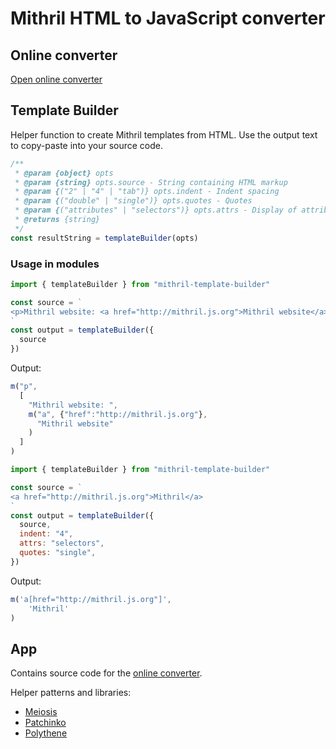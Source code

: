 # Mithril HTML to JavaScript converter

## Online converter

[Open online converter](http://arthurclemens.github.io/mithril-template-converter/index.html)


## Template Builder

Helper function to create Mithril templates from HTML. Use the output text to copy-paste into your source code.


```javascript
/**
 * @param {object} opts 
 * @param {string} opts.source - String containing HTML markup
 * @param {("2" | "4" | "tab")} opts.indent - Indent spacing
 * @param {("double" | "single")} opts.quotes - Quotes
 * @param {("attributes" | "selectors")} opts.attrs - Display of attributes
 * @returns {string}
 */
const resultString = templateBuilder(opts)
```

### Usage in modules

```javascript
import { templateBuilder } from "mithril-template-builder"

const source = `
<p>Mithril website: <a href="http://mithril.js.org">Mithril website</a></p>
`
const output = templateBuilder({
  source
})
```

Output:
```javascript
m("p",
  [
    "Mithril website: ",
    m("a", {"href":"http://mithril.js.org"}, 
      "Mithril website"
    )
  ]
)
```

```javascript
import { templateBuilder } from "mithril-template-builder"

const source = `
<a href="http://mithril.js.org">Mithril</a>
`
const output = templateBuilder({
  source,
  indent: "4",
  attrs: "selectors",
  quotes: "single",
})
```

Output:

```javascript
m('a[href="http://mithril.js.org"]', 
    'Mithril'
)
```



## App

Contains source code for the [online converter](http://arthurclemens.github.io/mithril-template-converter/index.html).

Helper patterns and libraries:
* [Meiosis](http://meiosis.js.org)
* [Patchinko](https://github.com/barneycarroll/patchinko)
* [Polythene](http://polythene.js.org)

